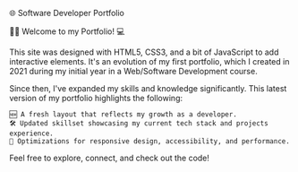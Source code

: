 🌐 Software Developer Portfolio

🧑‍💻 Welcome to my Portfolio! 💻

This site was designed with HTML5, CSS3, and a bit of JavaScript to add interactive elements. It's an evolution of my first portfolio, which I created in 2021 during my initial year in a Web/Software Development course.

Since then, I've expanded my skills and knowledge significantly. This latest version of my portfolio highlights the following:

    🆕 A fresh layout that reflects my growth as a developer.
    🛠️ Updated skillset showcasing my current tech stack and projects experience.
    🚀 Optimizations for responsive design, accessibility, and performance.

Feel free to explore, connect, and check out the code!
